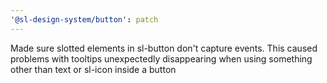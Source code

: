 ```yaml
---
'@sl-design-system/button': patch
---
```


Made sure slotted elements in sl-button don't capture events. This caused problems with tooltips unexpectedly disappearing when using something other than text or sl-icon inside a button
